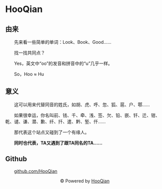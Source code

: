 # HooQian

## 由来

&emsp;&emsp;先来看一些简单的单词：Look、Book、Good……

&emsp;&emsp;找一找共同点？

&emsp;&emsp;Yes，英文中“oo”的发音和拼音中的“u”几乎一样。

&emsp;&emsp;So，Hoo ≈ Hu

## 意义

&emsp;&emsp;这可以用来代替同音的姓氏，如胡、虎、呼、忽、狐、扈、户、鄠……

&emsp;&emsp;如果很幸运，你名叫前、钱、千、牵、浅、签、欠、铅、嵌、钎、迁、钳、乾、谴、谦、潜、歉、纤、扦、遣、黔、堑、仟……

&emsp;&emsp;那代表这个站点又碰到了一个有缘人。

&emsp;&emsp;**同时也代表，TA又遇到了跟TA同名的TA……**

## Github

&emsp;&emsp;[github.com/HooQian](https://github.com/hooqian)

<div align="center">&copy; Powered by <a href="https://www.hooqian.com">HooQian</a></div>
